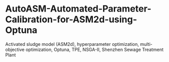 # AutoASM-Automated-Parameter-Calibration-for-ASM2d-using-Optuna
Activated sludge model (ASM2d), hyperparameter optimization, multi-objective optimization, Optuna, TPE, NSGA-II, Shenzhen Sewage Treatment Plant
